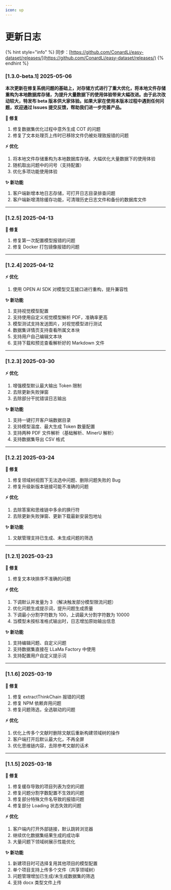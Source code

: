 ```yaml
---
icon: up
---
```


# 更新日志

{% hint style="info" %}
同步：[https://github.com/ConardLi/easy-dataset/releases/](https://github.com/ConardLi/easy-dataset/releases/)
{% endhint %}

### \[1.3.0-beta.1] 2025-05-06

**本次更新在修复系统问题的基础上，对存储方式进行了重大优化，将本地文件存储重构为本地数据库存储，为提升大量数据下的使用体验带来大幅改进。由于此次改动较大，特发布 beta 版本供大家体验。如果大家在使用本版本过程中遇到任何问题，欢迎通过 Issues 提交反馈，帮助我们进一步完善产品。**

**🔧 修复**

1. 修复数据集优化过程中意外生成 COT 的问题
2. 修复了文本处理页上传时已移除文件仍被处理致报错的问题

**⚡ 优化**

1. 将本地文件存储重构为本地数据库存储，大幅优化大量数据下的使用体验
2. 随机取出问题中的问号（支持配置）
3. 优化多项功能使用体验

**✨ 新功能**

1. 客户端新增本地日志存储，可打开日志目录排查问题
2. 客户端新增清除缓存功能，可清理历史日志文件和备份的数据库文件

***

### \[1.2.5] 2025-04-13

**🔧 修复**

1. 修复第一次配置模型报错的问题
2. 修复 Docker 打包镜像报错的问题

***

### \[1.2.4] 2025-04-12

**⚡ 优化**

1. 使用 OPEN AI SDK 对模型交互接口进行重构，提升兼容性

**✨ 新功能**

1. 支持视觉模型配置
2. 支持使用自定义视觉模型解析 PDF，准确率更高
3. 模型测试支持发送图片，对视觉模型进行测试
4. 数据集详情页支持查看所属文本块
5. 支持用户自己编辑文本块
6. 支持下载和预览查看解析好的 Markdown 文件

***

### \[1.2.3] 2025-03-30

**⚡ 优化**

1. 增强模型默认最大输出 Token 限制
2. 去除更新失败弹窗
3. 去除部分干扰错误日志输出

**✨ 新功能**

1. 支持一键打开客户端数据目录
2. 支持模型温度、最大生成 Token 数量配置
3. 支持两种 PDF 文件解析（基础解析、MinerU 解析）
4. 支持数据集导出 CSV 格式

***

### \[1.2.2] 2025-03-24

**🔧 修复**

1. 修复领域树视图下无法选中问题、删除问题失败的 Bug
2. 修复升级新版本链接可能不准确的问题

**⚡ 优化**

1. 去除答案和思维链中多余的换行符
2. 去除更新失败弹窗、更新下载最新安装包地址

**✨ 新功能**

1. 文献管理支持已生成、未生成问题的筛选

***

### \[1.2.1] 2025-03-23

**🔧 修复**

1. 修复文本块排序不准确的问题

**⚡ 优化**

1. 下调默认并发量为 3 （解决触发部分模型限流问题）
2. 优化问题生成提示词，提升问题生成质量
3. 下调最小分割字符数为 100，上调最大分割字符数为 10000
4. 当模型未按标准格式输出时，日志增加原始输出信息

**✨ 新功能**

1. 支持编辑问题、自定义问题
2. 支持数据集直接在 LLaMa Factory 中使用
3. 支持配置用户自定义提示词

***

### \[1.1.6] 2025-03-19

**🔧 修复**

1. 修复 extractThinkChain 报错的问题
2. 修复 NPM 依赖弃用问题
3. 修复问题筛选，全选联动的问题

**⚡ 优化**

1. 优化上传多个文献时删除文献后重新构建领域树的操作
2. 客户端打开后默认最大化，不再全屏
3. 优化思维链内容，去除参考文献的话术

***

### \[1.1.5] 2025-03-18

**🔧 修复**

1. 修复缓存导致的项目列表为空的问题
2. 修复问题分割字数配置不生效的问题
3. 修复部分特殊文件名导致的报错问题
4. 修复部分 Loading 状态失效的问题

**⚡ 优化**

1. 客户端内打开外部链接，默认跳转浏览器
2. 继续优化数据集结果生成的成功率
3. 大量问题下领域树展示性能优化

**✨ 新功能**

1. 新建项目时可选择复用其他项目的模型配置
2. 单个项目支持上传多个文件（共享领域树）
3. 问题管理增加已生成/未生成数据集的筛选
4. 支持 docx 类型文件上传



